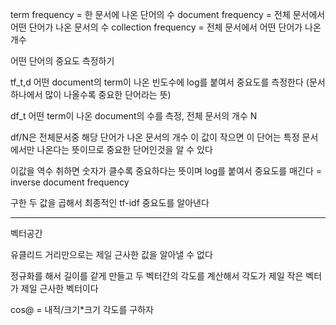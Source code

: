 term frequency = 한 문서에 나온 단어의 수
document frequency = 전체 문서에서 어떤 단어가 나온 문서의 수
collection frequency = 전체 문서에서 어떤 단어가 나온 개수

어떤 단어의 중요도 측정하기

tf_t,d
어떤 document의 term이 나온 빈도수에 log를 붙여서 중요도를 측정한다
(문서 하나에서 많이 나올수록 중요한 단어라는 뜻)

df_t
어떤 term이 나온 document의 수를 측정, 전체 문서의 개수 N

df/N은 전체문서중 해당 단어가 나온 문서의 개수
이 값이 작으면 이 단어는 특정 문서에서만 나온다는 뜻이므로 중요한 단어인것을 알 수 있다

이값을 역수 취하면 숫자가 클수록 중요하다는 뜻이며
log를 붙여서 중요도를 매긴다 = inverse document frequency

구한 두 값을 곱해서 최종적인 tf-idf 중요도를 알아낸다

---

벡터공간

유클리드 거리만으로는 제일 근사한 값을 알아낼 수 없다

정규화를 해서 길이를 같게 만들고 두 벡터간의 각도를 계산해서 각도가 제일 작은 벡터가 제일 근사한 벡터이다

cos@ = 내적/크기*크기
각도를 구하자


